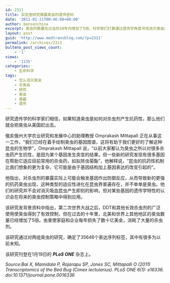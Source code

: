 ```yaml
---
id: 2311
title: 实验室研究揭露臭虫的遗传密码
date: '2011-01-21T00:46:08+00:00'
author: bensonchina
excerpt: 臭虫的数量在过去的10年内增加了5倍，科学家们打算通过遗传学角度寻找消灭臭虫的新方法。
layout: post
guid: 'http://www.medtransblog.com/?p=2311'
permalink: /archives/2311
bulteno_post_views_count:
    - '1'
views:
    - '1135'
categories:
    - 生命科学
tags:
    - 怎么消灭臭虫
    - 杀臭虫
    - 研究
    - 臭虫
    - 臭蟲
    - 遗传
---
```


研究遗传学的科学家们相信，如果知道臭虫是如何对杀虫剂产生抗药性，那么他们就会把臭虫从美国赶出去。

俄亥俄州大学农业研究和发展中心的助理教授 Omprakash Mittapall 正在从事这一工作，“我们已经在着手绘制臭虫的基因图谱，这将有助于我们更好的了解这种昆虫的生物学”，Omprakash Mittapall 说，“以前大家都认为臭虫之所以对很多杀虫药产生抗性，是因为某个基因发生突变的结果。但一些新的研究发现有很多基因在帮助它适应目前常用的杀虫药，如拟除虫菊酯”，他解释说，“昆虫的抗药性机制比我们想象的更为复杂，它可能是由于基因结构加上基因表达的改变引起的”。

他指出，对杀虫剂的暴露实际上可能会触发基因作出防御反应，从而导致新的更强的抗药臭虫出现，这种类型的适应性进化在昆虫界普遍存在，并不单单是臭虫。他们的研究并不会对消灭吸血昆虫产生即刻的影响，但对某些基因的遗传学特性的认识会在将来的臭虫控制策略中得到应用。

该研究发背景资料中指出，第二次世界大战之后，DDT和其他长效杀虫剂的广泛使用使臭虫得到了有效控制，但在过去的十年里，北美和世界上其他地区的臭虫数量已经增加了5倍。虫害使家庭和企业每年损失了数十亿美金，消耗了大量的杀虫剂。

该研究通过对两组臭虫的研究，确定了35646个表达序列标签，其中有很多为以前未知。

该研究刊登在1月19日的 ***PLoS ONE*** 杂志上。

*Source:Bai X, Mamidala P, Rajarapu SP, Jones SC, Mittapalli O (2011) Transcriptomics of the Bed Bug (Cimex lectularius). PLoS ONE 6(1): e16336. doi:10.1371/journal.pone.0016336*